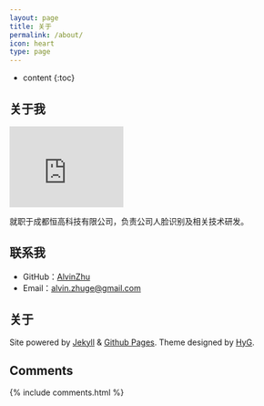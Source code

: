 ```yaml
---
layout: page
title: 关于
permalink: /about/
icon: heart
type: page
---
```


* content
{:toc}

## 关于我

<iframe src="https://githubbadge.appspot.com/alvinzhu?s=1" style="border: 0;height: 142px;width: 200px;overflow: hidden;" frameBorder="0"></iframe>

就职于成都恒高科技有限公司，负责公司人脸识别及相关技术研发。

## 联系我

* GitHub：[AlvinZhu](https://github.com/AlvinZhu)
* Email：alvin.zhuge@gmail.com

## 关于

<p class="power">
    <span>
        Site powered by <a href="https://jekyllrb.com/">Jekyll</a> & <a href="https://pages.github.com/">Github Pages</a>.
    </span>
    <span>
        Theme designed by <a href="https://github.com/Gaohaoyang">HyG</a>.
    </span>
</p>

## Comments

{% include comments.html %}

